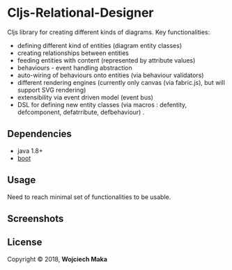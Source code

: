 # Cljs-Relational-Designer

Cljs library for creating different kinds of diagrams.
Key functionalities:
- defining different kind of entities (diagram entity classes)
- creating relationships between entities
- feeding entities with content (represented by attribute values)
- behaviours - event handling abstraction
- auto-wiring of behaviours onto entities (via behaviour validators)
- different rendering engines (currently only canvas (via fabric.js), but will support SVG rendering)
- extensibility via event driven model (event bus)
- DSL for defining new entity classes (via macros : defentity, defcomponent, defatrribute, defbehaviour) .

## Dependencies

- java 1.8+
- [boot][1]


## Usage

Need to reach minimal set of functionalities to be usable.

## Screenshots

## License

Copyright © 2018, **Wojciech Maka**

[1]: https://github.com/tailrecursion/boot
[2]: https://github.com/technomancy/leiningen
[3]: http://localhost:8000
